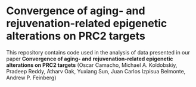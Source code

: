 # Convergence of aging- and rejuvenation-related epigenetic alterations on PRC2 targets

This repository contains code used in the analysis of data presented in our paper **Convergence of aging- and rejuvenation-related epigenetic alterations on PRC2 targets** (Oscar Camacho, Michael A. Koldobskiy, Pradeep Reddy, Atharv Oak, Yuxiang Sun, Juan Carlos Izpisua Belmonte, Andrew P. Feinberg)
